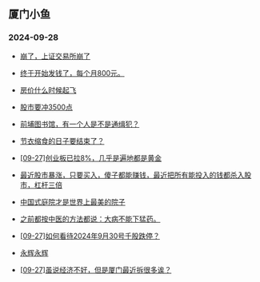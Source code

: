 ## 厦门小鱼 
### 2024-09-28

+ [崩了，上证交易所崩了](http://bbs.xmfish.com/read-htm-tid-18247254.html)

+ [终于开始发钱了，每个月800元。](http://bbs.xmfish.com/read-htm-tid-18247255.html)

+ [房价什么时候起飞](http://bbs.xmfish.com/read-htm-tid-18247185.html)

+ [股市要冲3500点](http://bbs.xmfish.com/read-htm-tid-18247184.html)

+ [前埔图书馆，有一个人是不是通缉犯？](http://bbs.xmfish.com/read-htm-tid-18247274.html)

+ [节衣缩食的日子要结束了？](http://bbs.xmfish.com/read-htm-tid-18247269.html)

+ [[09-27]创业板已拉8%，几乎是遍地都是黄金](http://bbs.xmfish.com/read-htm-tid-18247260.html)

+ [最近股市暴涨，只要买入，傻子都能赚钱，最近把所有能投入的钱都杀入股市，杠杆三倍](http://bbs.xmfish.com/read-htm-tid-18247281.html)

+ [中国式庭院才是世界上最美的院子](http://bbs.xmfish.com/read-htm-tid-18247293.html)

+ [之前都按中医的方法都说：大病不能下猛药。](http://bbs.xmfish.com/read-htm-tid-18247234.html)

+ [[09-27]如何看待2024年9月30号千股跌停？](http://bbs.xmfish.com/read-htm-tid-18247322.html)

+ [永辉永辉](http://bbs.xmfish.com/read-htm-tid-18247249.html)

+ [[09-27]虽说经济不好，但是厦门最近拆很多诶？](http://bbs.xmfish.com/read-htm-tid-18247306.html)


